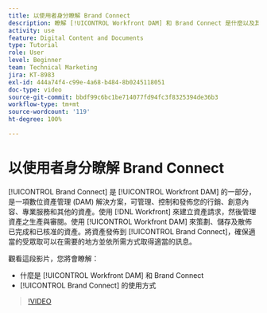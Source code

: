 ```yaml
---
title: 以使用者身分瞭解 Brand Connect
description: 瞭解 [!UICONTROL Workfront DAM] 和 Brand Connect 是什麼以及其使用方式。
activity: use
feature: Digital Content and Documents
type: Tutorial
role: User
level: Beginner
team: Technical Marketing
jira: KT-8983
exl-id: 444a74f4-c99e-4a68-b484-8b0245118051
doc-type: video
source-git-commit: bbdf99c6bc1be714077fd94fc3f8325394de36b3
workflow-type: tm+mt
source-wordcount: '119'
ht-degree: 100%

---
```


# 以使用者身分瞭解 Brand Connect

[!UICONTROL Brand Connect] 是 [!UICONTROL Workfront DAM] 的一部分，是一項數位資產管理 (DAM) 解決方案，可管理、控制和發佈您的行銷、創意內容、專業服務和其他的資產。使用 [!DNL Workfront] 來建立資產請求，然後管理資產之生產與審閱。使用 [!UICONTROL Workfront DAM] 來策劃、儲存及散佈已完成和已核准的資產。將資產發佈到 [!UICONTROL Brand Connect]，確保適當的受眾取可以在需要的地方並依所需方式取得適當的訊息。

觀看這段影片，您將會瞭解：

* 什麼是 [!UICONTROL Workfront DAM] 和 Brand Connect
* [!UICONTROL Brand Connect] 的使用方式

>[!VIDEO](https://video.tv.adobe.com/v/335245/?quality=12&learn=on&enablevpops=1)
